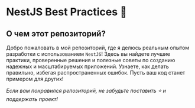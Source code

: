 # NestJS Best Practices 🚀

## О чем этот репозиторий?

Добро пожаловать в мой репозиторий, где я делюсь реальным опытом разработки с использованием `NestJS`! Здесь вы найдете лучшие практики, проверенные решения и полезные советы по созданию надежных и масштабируемых приложений. Узнаете, как делать правильно, избегая распространенных ошибок. Пусть ваш код станет примером для других!

_Если вам понравился репозиторий, не забудьте поставить ⭐ и поддержать проект!_
